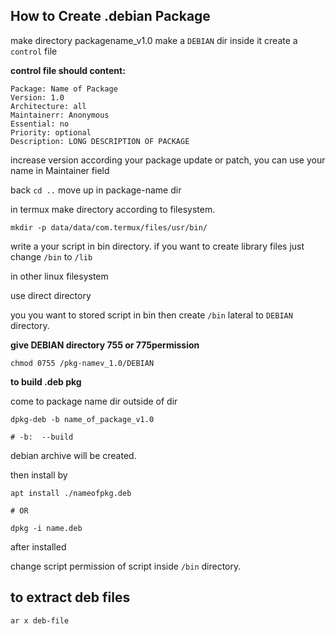 ## How to Create .debian Package

make directory packagename_v1.0
make a `DEBIAN` dir
inside it 
create a `control` file

**control file should content:**
```
Package: Name of Package
Version: 1.0
Architecture: all
Maintainerr: Anonymous
Essential: no
Priority: optional
Description: LONG DESCRIPTION OF PACKAGE
```

increase version according your package update or patch,
you can use your name in Maintainer field

back `cd ..` move up
in package-name dir

in termux 
make directory according to filesystem.
```
mkdir -p data/data/com.termux/files/usr/bin/
```

write a your script in bin directory.
if you want to create library files just change `/bin`
to `/lib` 

in other linux filesystem

use direct directory

you you want to stored script in bin then create `/bin`
lateral to `DEBIAN` directory.

**give DEBIAN directory 755 or 775permission**
```
chmod 0755 /pkg-namev_1.0/DEBIAN
```


**to build .deb pkg**

come to package name dir outside of dir

```
dpkg-deb -b name_of_package_v1.0

# -b:  --build 
```

debian archive will be created.

then install by
```
apt install ./nameofpkg.deb

# OR

dpkg -i name.deb
```

after installed

change script permission of script inside `/bin`
directory.

## to extract deb files

```
ar x deb-file
```
